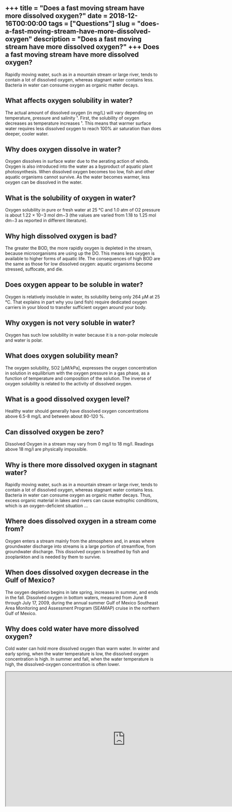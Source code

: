 +++
title = "Does a fast moving stream have more dissolved oxygen?"
date = 2018-12-16T00:00:00
tags = ["Questions"]
slug = "does-a-fast-moving-stream-have-more-dissolved-oxygen"
description = "Does a fast moving stream have more dissolved oxygen?"
+++
Does a fast moving stream have more dissolved oxygen?
-----------------------------------------------------

Rapidly moving water, such as in a mountain stream or large river, tends to contain a lot of dissolved oxygen, whereas stagnant water contains less. Bacteria in water can consume oxygen as organic matter decays.

What affects oxygen solubility in water?
----------------------------------------

The actual amount of dissolved oxygen (in mg/L) will vary depending on temperature, pressure and salinity ¹. First, the solubility of oxygen decreases as temperature increases ¹. This means that warmer surface water requires less dissolved oxygen to reach 100% air saturation than does deeper, cooler water.

Why does oxygen dissolve in water?
----------------------------------

Oxygen dissolves in surface water due to the aerating action of winds. Oxygen is also introduced into the water as a byproduct of aquatic plant photosynthesis. When dissolved oxygen becomes too low, fish and other aquatic organisms cannot survive. As the water becomes warmer, less oxygen can be dissolved in the water.

What is the solubility of oxygen in water?
------------------------------------------

Oxygen solubility in pure or fresh water at 25 °C and 1.0 atm of O2 pressure is about 1.22 × 10−3 mol dm−3 (the values are varied from 1.18 to 1.25 mol dm−3 as reported in different literature).

Why high dissolved oxygen is bad?
---------------------------------

The greater the BOD, the more rapidly oxygen is depleted in the stream, because microorganisms are using up the DO. This means less oxygen is available to higher forms of aquatic life. The consequences of high BOD are the same as those for low dissolved oxygen: aquatic organisms become stressed, suffocate, and die.

Does oxygen appear to be soluble in water?
------------------------------------------

Oxygen is relatively insoluble in water, its solubility being only 264 µM at 25 °C. That explains in part why you (and fish) require dedicated oxygen carriers in your blood to transfer sufficient oxygen around your body.

Why oxygen is not very soluble in water?
----------------------------------------

Oxygen has such low solubility in water because it is a non-polar molecule and water is polar.

What does oxygen solubility mean?
---------------------------------

The oxygen solubility, SO2 \[µM/kPa\], expresses the oxygen concentration in solution in equilibrium with the oxygen pressure in a gas phase, as a function of temperature and composition of the solution. The inverse of oxygen solubility is related to the activity of dissolved oxygen.

What is a good dissolved oxygen level?
--------------------------------------

Healthy water should generally have dissolved oxygen concentrations above 6.5-8 mg/L and between about 80-120 %.

Can dissolved oxygen be zero?
-----------------------------

Dissolved Oxygen in a stream may vary from 0 mg/l to 18 mg/l. Readings above 18 mg/l are physically impossible.

Why is there more dissolved oxygen in stagnant water?
-----------------------------------------------------

Rapidly moving water, such as in a mountain stream or large river, tends to contain a lot of dissolved oxygen, whereas stagnant water contains less. Bacteria in water can consume oxygen as organic matter decays. Thus, excess organic material in lakes and rivers can cause eutrophic conditions, which is an oxygen-deficient situation …

Where does dissolved oxygen in a stream come from?
--------------------------------------------------

Oxygen enters a stream mainly from the atmosphere and, in areas where groundwater discharge into streams is a large portion of streamflow, from groundwater discharge. This dissolved oxygen is breathed by fish and zooplankton and is needed by them to survive.

When does dissolved oxygen decrease in the Gulf of Mexico?
----------------------------------------------------------

The oxygen depletion begins in late spring, increases in summer, and ends in the fall. Dissolved oxygen in bottom waters, measured from June 8 through July 17, 2009, during the annual summer Gulf of Mexico Southeast Area Monitoring and Assessment Program (SEAMAP) cruise in the northern Gulf of Mexico.

Why does cold water have more dissolved oxygen?
-----------------------------------------------

 Cold water can hold more dissolved oxygen than warm water. In winter and early spring, when the water temperature is low, the dissolved oxygen concentration is high. In summer and fall, when the water temperature is high, the dissolved-oxygen concentration is often lower.

<iframe allow="accelerometer; autoplay; clipboard-write; encrypted-media; gyroscope; picture-in-picture" allowfullscreen="" class="__youtube_prefs__  epyt-is-override  no-lazyload" data-no-lazy="1" data-origheight="433" data-origwidth="770" data-skipgform_ajax_framebjll="" height="433" id="_ytid_54613" loading="lazy" src="https://www.youtube.com/embed/vduLoDzn2gU?enablejsapi=1&autoplay=0&cc_load_policy=0&cc_lang_pref=&iv_load_policy=1&loop=0&modestbranding=0&rel=1&fs=1&playsinline=0&autohide=2&theme=dark&color=red&controls=1&" title="YouTube player" width="770"></iframe>
